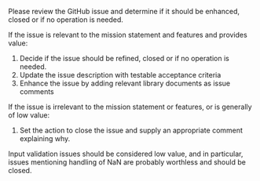 Please review the GitHub issue and determine if it should be enhanced, closed or if no operation is needed.

If the issue is relevant to the mission statement and features and provides value:
1. Decide if the issue should be refined, closed or if no operation is needed.
2. Update the issue description with testable acceptance criteria
3. Enhance the issue by adding relevant library documents as issue comments

If the issue is irrelevant to the mission statement or features, or is generally of low value:
1. Set the action to close the issue and supply an appropriate comment explaining why.

Input validation issues should be considered low value, and in particular, issues mentioning handling of NaN are probably worthless and should be closed.
